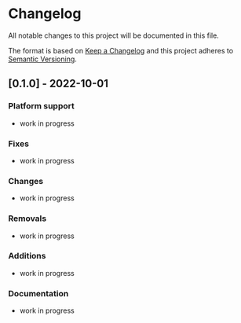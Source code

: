 # Changelog
All notable changes to this project will be documented in this file.

The format is based on [Keep a Changelog](http://keepachangelog.com/en/1.0.0/)
and this project adheres to [Semantic Versioning](https://semver.org/spec/v2.0.0.html).

## [0.1.0] - 2022-10-01
### Platform support
- work in progress

### Fixes
- work in progress

### Changes
- work in progress

### Removals
- work in progress

### Additions
- work in progress

### Documentation
- work in progress
